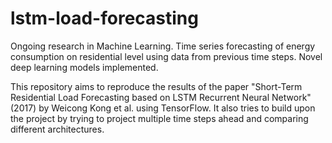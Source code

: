 # lstm-load-forecasting
Ongoing research in Machine Learning.  Time series forecasting of energy consumption on residential level using data from previous time steps.  Novel deep learning models implemented.

This repository aims to reproduce the results of the paper "Short-Term Residential Load Forecasting based on LSTM Recurrent Neural Network" (2017) by Weicong Kong et al. using TensorFlow.
It also tries to build upon the project by trying to project multiple time steps ahead and comparing different architectures.
